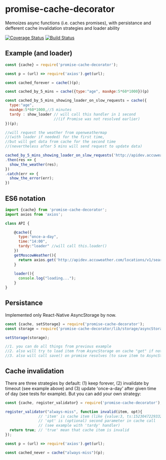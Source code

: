 # promise-cache-decorator

Memoizes async functions (i.e. caches promises), with persistance and defferent cache invalidation strategies and loader ability

[![Coverage Status](https://coveralls.io/repos/github/artemdudkin/promise-cache-decorator/badge.svg?branch=master)](https://coveralls.io/github/artemdudkin/promise-cache-decorator?branch=master) [![Build Status](https://api.travis-ci.org/artemdudkin/promise-cache-decorator.svg?branch=master)](https://api.travis-ci.org/artemdudkin/promise-cache-decorator.svg?branch=master)

## Example (and loader)

```js
const {cache} = require('promise-cache-decorator');

const p = (url) => require('axios').get(url);

const cached_forever = cache()(p);

const cached_by_5_mins = cache({type:"age", maxAge:5*60*1000})(p)

const cached_by_5_mins_showing_loader_on_slow_requests = cache({
  type:"age", 
  maxAge:5*60*1000,//5 minutes
  tardy : show_loader // will call this handler in 1 second 
                      //(if Promise was not resolved earlier)
})(p);

//will request the weather from openweathermap 
//(with loader if needed) for the first time,
//but will get data from cache for the second time 
//(nevertheless after 5 mins will send request to update data)

cached_by_5_mins_showing_loader_on_slow_requests('http://apidev.accuweather.com/locations/v1/search?q=Moscow,%20RU&apikey=hoArfRosT1215')
.then(res => {
  show_the_weather(res);
})
.catch(err => {
  show_the_error(err);
})
```

## ES6 notation
```js
import {cache} from 'promise-cache-decorator';
import axios from 'axios';

class API {

    @cache({
      type:"once-a-day",
      time:"14:00",
      tardy:"loader" //will call this.loader()
    })
    getMoscowWeather(){
      return axios.get('http://apidev.accuweather.com/locations/v1/search?q=Moscow,%20RU&apikey=hoArfRosT1215');
    }
    
    loader(){
      console.log("loading...");
    }
}
```


## Persistance

Implemented only React-Native AsyncStorage by now.

```js
const {cache, setStorage} = require('promise-cache-decorator');
const storage = require('promise-cache-decorator/lib/storage/asyncStorage');

setStorage(storage);

//1. you can do all things from previous example
//2. also will try to load item from AsyncStorage on cache "get" if not exists
//3. also will call save() on promise resolves (to save item to AsyncStorage)

```

## Cache invalidation

There are three strategies by default: (1) keep forever, (2) invalidate by timeout (see example above) and (3) update 'once-a-day' after given time of day (see tests for example).
But you can add your own strategy:

```js
const {cache, register_validator} = require('promise-cache-decorator');

register_validator("always-miss", function invalid(item, opt){
               // 'item' is cache item (like {value:3, ts:1523047229332})
               // 'opt' is (optional) second parameter in cache call 
               // (see example with 'tardy' handler)
  return true; // 'true' mean that cache item is invalid
});

const p = (url) => require('axios').get(url);

const cached_never = cache("always-miss")(p);

```
